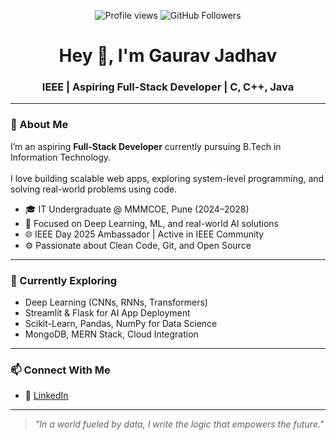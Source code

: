 <!-- Badges -->
<p align="center">
  <img src="https://komarev.com/ghpvc/?username=OtakuNoDev&color=0e75b6" alt="Profile views" />
  <img src="https://img.shields.io/github/followers/OtakuNoDev?label=Follow&style=social" alt="GitHub Followers" />
</p>

<!-- Heading -->
<h1 align="center">Hey 👋, I'm Gaurav Jadhav</h1>
<h3 align="center">IEEE | Aspiring Full-Stack Developer | C, C++, Java</h3>

---

### 🧠 About Me

I’m an aspiring **Full-Stack Developer** currently pursuing B.Tech in Information Technology. <br>  
I love building scalable web apps, exploring system-level programming, and solving real-world problems using code.


- 🎓 IT Undergraduate @ MMMCOE, Pune (2024–2028)
- 🤖 Focused on Deep Learning, ML, and real-world AI solutions
- 🌐 IEEE Day 2025 Ambassador | Active in IEEE Community
- ⚙️ Passionate about Clean Code, Git, and Open Source

---

### 🌱 Currently Exploring

- Deep Learning (CNNs, RNNs, Transformers)
- Streamlit & Flask for AI App Deployment
- Scikit-Learn, Pandas, NumPy for Data Science
- MongoDB, MERN Stack, Cloud Integration

---

### 📫 Connect With Me

- 🔗 [LinkedIn](https://www.linkedin.com/in/gauravmakrandjadhav)

---

> *"In a world fueled by data, I write the logic that empowers the future."*
